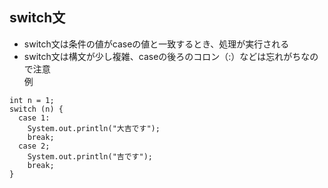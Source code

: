 ## switch文  
- switch文は条件の値がcaseの値と一致するとき、処理が実行される  
- switch文は構文が少し複雑、caseの後ろのコロン（:）などは忘れがちなので注意  
例  
```
int n = 1;
switch (n) {
  case 1:
    System.out.println("大吉です");
    break;
  case 2;
    System.out.println("吉です");
    break;
}
```
